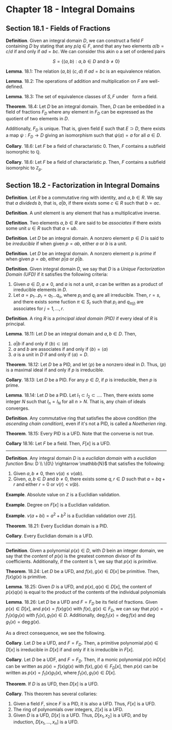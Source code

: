 # Chapter 18 - Integral Domains

## Section 18.1 - Fields of Fractions

**Definition**. Given an integral domain $D$, we can construct a field $F$ containing $D$ by stating that any $p/q \in F$, annd that any two elements $a/b = c/d$ if and only if $ad = bc$. We can consider this akin o a set of ordered pairs

$$
S = \{(a, b) : a, b \in D \text{ and } b \neq 0 \}
$$

**Lemma**. 18.1: The relation $(a, b) ~ (c, d) \text{ if } ad = bc$ is an equivalence relation.

**Lemma**. 18.2: The operations of addition and multiplication on $F$ are well-defined.

**Lemma**. 18.3: The set of equivalence classes of $S, F$ under $~$ form a field.

**Theorem**. 18.4: Let $D$ be an integral domain. Then, $D$ can be embedded in a field of fractions $F_D$ where any element in $F_D$ can be expressed as the quotient of two elements in $D$.

Additionally, $F_D$ is unique. That is, given field $E$ such that $E \supset D$, there exists a map $\psi: F_D \rightarrow D$ giving an isomorphism such that $\psi(a) = a$ for all $a \in D$.

**Collary**. 18.6: Let $F$ be a field of charactaristic $0$. Then, $F$ contains a subfield isomorphic to $\mathbb{Q}$.

**Collary**. 18.6: Let $F$ be a field of charactaristic $p$. Then, $F$ contains a subfield isomorphic to $\mathbb{Z}_p$.

## Section 18.2 - Factorization in Integral Domains

**Definition**. Let $R$ be a commutative ring with identity, and $a, b \in R$. We say that $a$ *divideds* $b$, that is, $a | b$, if there exists some $c \in R$ such that $b = ac$.

**Definition**. A *unit* element is any element that has a multiplicative inverse.

**Definition**. Two elements $a, b \in R$ are said to be *associates* if there exists some unit $u \in R$ such that $a = ub$.

**Definition**. Let $D$ be an integral domain. A nonzero element $p \in D$ is said to be *irreducible* if when given $p = ab$, either $a$ or $b$ is a unit.

**Definition**. Let $D$ be an integral domain. A nonzero element $p$ is *prime* if when given $p = ab$, either $p | a$ or $p | b$.

**Definition**. Given integral domain $D$, we say that $D$ is a *Unique Factorization Domain (UFD)* if it satisfies the following criteria:

1. Given $a \in D, a \neq 0$, and $a$ is not a unit, $a$ can be written as a product of irreducible elements in $D$.
2. Let $a = p_1 \ldots p_r = q_1 \ldots q_s$, where $p_i$ and $q_i$ are all irreducible. Then, $r = s$, and there exists some fuction $\pi \in S_r$ such that $p_i$ and $q_{\pi(j)}$ are associates for $j = 1, \ldots, r$.

**Definition**. A ring $R$ is a *principal ideal domain (PID)* if every ideal of $R$ is principal.

**Lemma**. 18.11: Let $D$ be an integral domain and $a, b \in D$. Then,

1. $a | b$ if and only if $\langle b \rangle \subset \langle a \rangle$
2. $a$ and $b$ are associates if and only if $\langle b \rangle = \langle a \rangle$
3. $a$ is a unit in $D$ if and only if $\langle a \rangle = D$.

**Theorem**. 18.12: Let $D$ be a PID, and let $\langle p \rangle$ be a nonzero ideal in $D$. Thus, $\langle p \rangle$ is a maximal ideal if and only if $p$ is irreducible.

**Collary**. 18.13: Let $D$ be a PID. For any $p \in D$, if $p$ is irreducible, then $p$ is prime.

**Lemma**. 18.14: Let $D$ be a PID. Let $I_1 \subset I_2 \subset \ldots$. Then, there exists some integer $N$ such that $I_n = I_N$ for all $n > N$. That is, any chain of ideals converges.

**Definition**. Any commutative ring that satisfies the above condition (the *ascending chain condition*), even if it's not a PID, is called a *Noetherien ring*.

**Theorem**. 18.15: Every PID is a UFD. Note that the converse is not true.

**Collary** 18.16: Let $F$ be a field. Then, $F[x]$ is a UFD.

---

**Definition**. Any integral domain $D$ is a *euclidian domain* with a *euclidian function* $nu: D \\ \{0\} \rightarrow \mathbb{N}$ that satisfies the following:

1. Given $a, b \neq 0$, then $\nu(a) \leq \nu(ab)$.
2. Given, $a, b \in D$ and $b \neq 0$, there exists some $q, r \in D$ such that $a = bq + r$ and either $r = 0$ or $\nu(r) < \nu(b)$.

**Example**. Absolute value on $\mathbb{Z}$ is a Euclidian validation.

**Example**. Degree on $F[x]$ is a Euclidian validation.

**Example**. $\nu(a + bi) = a^2 + b^2$ is a Euclidian validation over $\mathbb{Z}[i]$.

**Theorem**. 18.21: Every Euclidian domain is a PID.

**Collary**. Every Euclidian domain is a UFD.

---

**Definition**. Given a polynomial $p(x) \in D$, with $D$ bein an integer domain, we say that the *content* of $p(x)$ is the greatest common divisor of its coefficients. Additionally, if the content is $1$, we say that $p(x)$ is *primitive*.

**Theorem**. 18.24: Let $D$ be a UFD, and $f(x), g(x) \in D[x]$ be primitive. Then, $f(x)g(x)$ is primitive.

**Lemma**. 18.25: Given $D$ is a UFD, and $p(x), q(x) \in D[x]$, the content of $p(x)q(x)$ is equal to the product of the contents of the individual polynomials

**Lemma**. 18.26: Let $D$ be a UFD and $F = F_D$ be its field of fractions. Given $p(x) \in D[x]$, and $p(x) = f(x)g(x)$ with $f(x), g(x) \in F_D$, we can say that $p(x) = f_1(x)g_1(x)$ with $f_1(x), g_1(x) \in D$. Additionally, $\deg f_1(x) = \deg f(x)$ and $\deg g_1(x) = \deg g(x)$.

As a direct consequence, we see the following.

**Collary**. Let $D$ be a UFD, and $F = F_D$. Then, a primitive polynomial $p(x) \in D[x]$ is irreducible in $D[x]$ if and only if it is irreducible in $F[x]$.

**Collary**. Let $D$ be a UDF, and $F = F_D$. Then, if a monic polynomial $p(x) \ in D[x]$ can be written as $p(x) = f(x)g(x)$ with $f(x), g(x) \in F_D[x]$, then $p(x)$ can be written as $p(x) = f_1(x)g_1(x)$, where $f_1(x), g_1(x) \in D[x]$.

**Theorem**. If $D$ is as UFD, then $D[x]$ is a UFD.

**Collary**. This theorem has several collaries:

1. Given a field $F$, since $F$ is a PID, it is also a UFD. Thus, $F[x]$ is a UFD.
2. The ring of polynomials over integers, $\mathbb{Z}[x]$ is a UFD.
3. Given $D$ is a UFD, $D[x]$ is a UFD. Thus, $D[x_1, x_2]$ is a UFD, and by induction, $D[x_1, \ldots, x_n]$ is a UFD.
